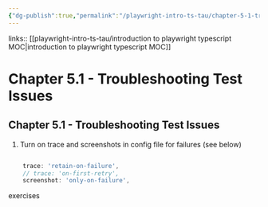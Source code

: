 ```yaml
---
{"dg-publish":true,"permalink":"/playwright-intro-ts-tau/chapter-5-1-troubleshooting-test-issues/"}
---
```


links:: [[playwright-intro-ts-tau/introduction to playwright typescript MOC\|introduction to playwright typescript MOC]]

# Chapter 5.1 - Troubleshooting Test Issues

## Chapter 5.1 - Troubleshooting Test Issues

1. Turn on trace and screenshots in config file for failures (see below)


```playwright.config.ts

    trace: 'retain-on-failure',
    // trace: 'on-first-retry',
    screenshot: 'only-on-failure',
```

exercises